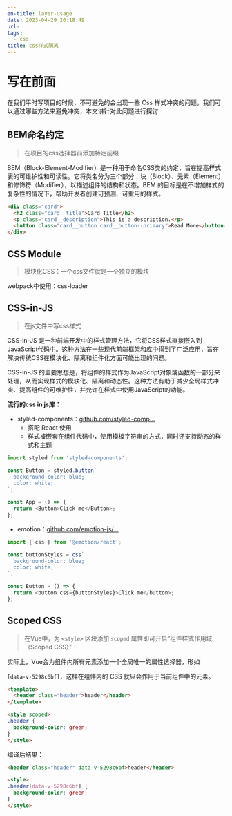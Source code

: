 ```yaml
---
en-title: layer-usage
date: 2023-04-29 20:18:49
url: 
tags:
  - css
title: css样式隔离
---
```


# 写在前面

在我们平时写项目的时候，不可避免的会出现一些 Css 样式冲突的问题，我们可以通过哪些方法来避免冲突，本文讲针对此问题进行探讨

## BEM命名约定

> 在项目的css选择器前添加特定前缀

BEM（Block-Element-Modifier）是一种用于命名CSS类的约定，旨在提高样式表的可维护性和可读性。它将类名分为三个部分：块（Block）、元素（Element）和修饰符（Modifier），以描述组件的结构和状态。BEM 的目标是在不增加样式的复杂性的情况下，帮助开发者创建可预测、可重用的样式。

```html
<div class="card">
  <h2 class="card__title">Card Title</h2>
  <p class="card__description">This is a description.</p>
  <button class="card__button card__button--primary">Read More</button>
</div>

```

## CSS Module

> 模块化CSS：一个css文件就是一个独立的模块

webpack中使用：css-loader



## CSS-in-JS 

> 在js文件中写css样式

CSS-in-JS 是一种前端开发中的样式管理方法，它将CSS样式直接嵌入到JavaScript代码中。这种方法在一些现代前端框架和库中得到了广泛应用，旨在解决传统CSS在模块化、隔离和组件化方面可能出现的问题。

CSS-in-JS 的主要思想是，将组件的样式作为JavaScript对象或函数的一部分来处理，从而实现样式的模块化、隔离和动态性。这种方法有助于减少全局样式冲突、提高组件的可维护性，并允许在样式中使用JavaScript的功能。

**流行的css in js库：**

- styled-components：[github.com/styled-comp…](https://link.juejin.cn/?target=https%3A%2F%2Fgithub.com%2Fstyled-components%2Fstyled-components) 
  - 搭配 React 使用
  - 样式被嵌套在组件代码中，使用模板字符串的方式，同时还支持动态的样式和主题

```js
import styled from 'styled-components';

const Button = styled.button`
  background-color: blue;
  color: white;
`;

const App = () => {
  return <Button>Click me</Button>;
};

```

- emotion：[github.com/emotion-js/…](https://link.juejin.cn/?target=https%3A%2F%2Fgithub.com%2Femotion-js%2Femotion) 

```js
import { css } from '@emotion/react';

const buttonStyles = css`
  background-color: blue;
  color: white;
`;

const Button = () => {
  return <button css={buttonStyles}>Click me</button>;
};
```

## Scoped CSS

> 在Vue中，为 `<style>` 区块添加 `scoped` 属性即可开启“组件样式作用域（Scoped CSS）”

实际上，Vue会为组件内所有元素添加一个全局唯一的属性选择器，形如

`[data-v-5298c6bf]`，这样在组件内的 CSS 就只会作用于当前组件中的元素。

```html
<template>
  <header class="header">header</header>
</template>

<style scoped>
.header {
  background-color: green;
}
</style>
```

编译后结果：

```html
<header class="header" data-v-5298c6bf>header</header>

<style>
.header[data-v-5298c6bf] {
  background-color: green;
}
</style>
```

